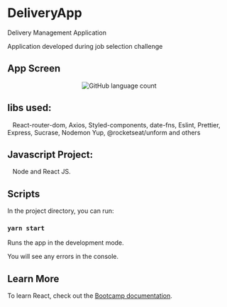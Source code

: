 # DeliveryApp

Delivery Management Application

Application developed during job selection challenge


## App Screen
 
 <p align="center">
  <img alt="GitHub language count" src="https://github.com/keepact/DeliveryApp/blob/master/app-screen.png">
 </p>

## libs used:
  
 React-router-dom, Axios, Styled-components, date-fns, Eslint, Prettier, </br>Express, Sucrase, Nodemon Yup, @rocketseat/unform and others
 
## Javascript Project:
 
 Node and React JS.

## Scripts

In the project directory, you can run:

### `yarn start`

Runs the app in the development mode.<br />

You will see any errors in the console.

## Learn More

To learn React, check out the [Bootcamp documentation](https://rocketseat.com.br).<br />

